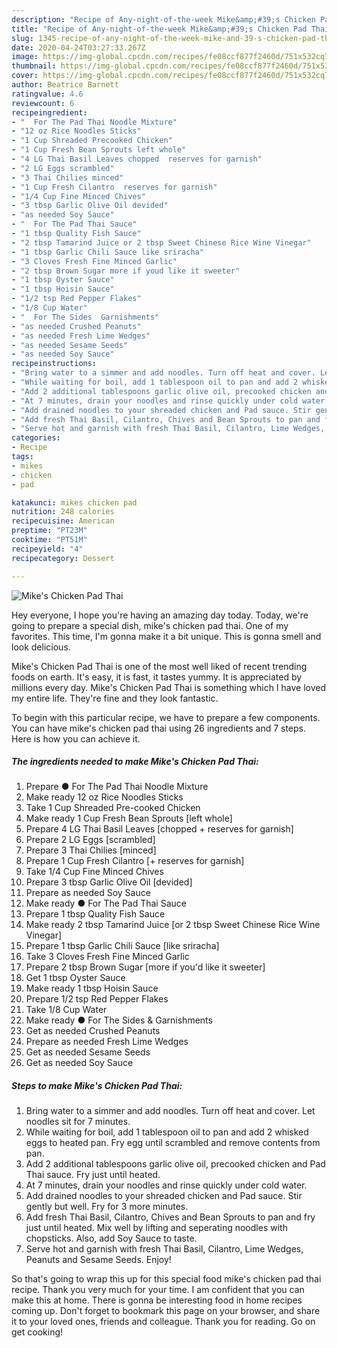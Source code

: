 ```yaml
---
description: "Recipe of Any-night-of-the-week Mike&amp;#39;s Chicken Pad Thai"
title: "Recipe of Any-night-of-the-week Mike&amp;#39;s Chicken Pad Thai"
slug: 1345-recipe-of-any-night-of-the-week-mike-and-39-s-chicken-pad-thai
date: 2020-04-24T03:27:33.267Z
image: https://img-global.cpcdn.com/recipes/fe08ccf877f2460d/751x532cq70/mikes-chicken-pad-thai-recipe-main-photo.jpg
thumbnail: https://img-global.cpcdn.com/recipes/fe08ccf877f2460d/751x532cq70/mikes-chicken-pad-thai-recipe-main-photo.jpg
cover: https://img-global.cpcdn.com/recipes/fe08ccf877f2460d/751x532cq70/mikes-chicken-pad-thai-recipe-main-photo.jpg
author: Beatrice Barnett
ratingvalue: 4.6
reviewcount: 6
recipeingredient:
- "  For The Pad Thai Noodle Mixture"
- "12 oz Rice Noodles Sticks"
- "1 Cup Shreaded Precooked Chicken"
- "1 Cup Fresh Bean Sprouts left whole"
- "4 LG Thai Basil Leaves chopped  reserves for garnish"
- "2 LG Eggs scrambled"
- "3 Thai Chilies minced"
- "1 Cup Fresh Cilantro  reserves for garnish"
- "1/4 Cup Fine Minced Chives"
- "3 tbsp Garlic Olive Oil devided"
- "as needed Soy Sauce"
- "  For The Pad Thai Sauce"
- "1 tbsp Quality Fish Sauce"
- "2 tbsp Tamarind Juice or 2 tbsp Sweet Chinese Rice Wine Vinegar"
- "1 tbsp Garlic Chili Sauce like sriracha"
- "3 Cloves Fresh Fine Minced Garlic"
- "2 tbsp Brown Sugar more if youd like it sweeter"
- "1 tbsp Oyster Sauce"
- "1 tbsp Hoisin Sauce"
- "1/2 tsp Red Pepper Flakes"
- "1/8 Cup Water"
- "  For The Sides  Garnishments"
- "as needed Crushed Peanuts"
- "as needed Fresh Lime Wedges"
- "as needed Sesame Seeds"
- "as needed Soy Sauce"
recipeinstructions:
- "Bring water to a simmer and add noodles. Turn off heat and cover. Let noodles sit for 7 minutes."
- "While waiting for boil, add 1 tablespoon oil to pan and add 2 whisked eggs to heated pan. Fry egg until scrambled and remove contents from pan."
- "Add 2 additional tablespoons garlic olive oil, precooked chicken and Pad Thai sauce. Fry just until heated."
- "At 7 minutes, drain your noodles and rinse quickly under cold water."
- "Add drained noodles to your shreaded chicken and Pad sauce. Stir gently but well. Fry for 3 more minutes."
- "Add fresh Thai Basil, Cilantro, Chives and Bean Sprouts to pan and fry just until heated. Mix well by lifting and seperating noodles with chopsticks. Also, add Soy Sauce to taste."
- "Serve hot and garnish with fresh Thai Basil, Cilantro, Lime Wedges, Peanuts and Sesame Seeds. Enjoy!"
categories:
- Recipe
tags:
- mikes
- chicken
- pad

katakunci: mikes chicken pad 
nutrition: 248 calories
recipecuisine: American
preptime: "PT23M"
cooktime: "PT51M"
recipeyield: "4"
recipecategory: Dessert

---
```



![Mike&#39;s Chicken Pad Thai](https://img-global.cpcdn.com/recipes/fe08ccf877f2460d/751x532cq70/mikes-chicken-pad-thai-recipe-main-photo.jpg)

Hey everyone, I hope you're having an amazing day today. Today, we're going to prepare a special dish, mike&#39;s chicken pad thai. One of my favorites. This time, I'm gonna make it a bit unique. This is gonna smell and look delicious.



Mike&#39;s Chicken Pad Thai is one of the most well liked of recent trending foods on earth. It's easy, it is fast, it tastes yummy. It is appreciated by millions every day. Mike&#39;s Chicken Pad Thai is something which I have loved my entire life. They're fine and they look fantastic.


To begin with this particular recipe, we have to prepare a few components. You can have mike&#39;s chicken pad thai using 26 ingredients and 7 steps. Here is how you can achieve it.

<!--inarticleads1-->

##### The ingredients needed to make Mike&#39;s Chicken Pad Thai:

1. Prepare  ● For The Pad Thai Noodle Mixture
1. Make ready 12 oz Rice Noodles Sticks
1. Take 1 Cup Shreaded Pre-cooked Chicken
1. Make ready 1 Cup Fresh Bean Sprouts [left whole]
1. Prepare 4 LG Thai Basil Leaves [chopped + reserves for garnish]
1. Prepare 2 LG Eggs [scrambled]
1. Prepare 3 Thai Chilies [minced]
1. Prepare 1 Cup Fresh Cilantro [+ reserves for garnish]
1. Take 1/4 Cup Fine Minced Chives
1. Prepare 3 tbsp Garlic Olive Oil [devided]
1. Prepare as needed Soy Sauce
1. Make ready  ● For The Pad Thai Sauce
1. Prepare 1 tbsp Quality Fish Sauce
1. Make ready 2 tbsp Tamarind Juice [or 2 tbsp Sweet Chinese Rice Wine Vinegar]
1. Prepare 1 tbsp Garlic Chili Sauce [like sriracha]
1. Take 3 Cloves Fresh Fine Minced Garlic
1. Prepare 2 tbsp Brown Sugar [more if you&#39;d like it sweeter]
1. Get 1 tbsp Oyster Sauce
1. Make ready 1 tbsp Hoisin Sauce
1. Prepare 1/2 tsp Red Pepper Flakes
1. Take 1/8 Cup Water
1. Make ready  ● For The Sides &amp; Garnishments
1. Get as needed Crushed Peanuts
1. Prepare as needed Fresh Lime Wedges
1. Get as needed Sesame Seeds
1. Get as needed Soy Sauce




<!--inarticleads2-->

##### Steps to make Mike&#39;s Chicken Pad Thai:

1. Bring water to a simmer and add noodles. Turn off heat and cover. Let noodles sit for 7 minutes.
1. While waiting for boil, add 1 tablespoon oil to pan and add 2 whisked eggs to heated pan. Fry egg until scrambled and remove contents from pan.
1. Add 2 additional tablespoons garlic olive oil, precooked chicken and Pad Thai sauce. Fry just until heated.
1. At 7 minutes, drain your noodles and rinse quickly under cold water.
1. Add drained noodles to your shreaded chicken and Pad sauce. Stir gently but well. Fry for 3 more minutes.
1. Add fresh Thai Basil, Cilantro, Chives and Bean Sprouts to pan and fry just until heated. Mix well by lifting and seperating noodles with chopsticks. Also, add Soy Sauce to taste.
1. Serve hot and garnish with fresh Thai Basil, Cilantro, Lime Wedges, Peanuts and Sesame Seeds. Enjoy!




So that's going to wrap this up for this special food mike&#39;s chicken pad thai recipe. Thank you very much for your time. I am confident that you can make this at home. There is gonna be interesting food in home recipes coming up. Don't forget to bookmark this page on your browser, and share it to your loved ones, friends and colleague. Thank you for reading. Go on get cooking!
